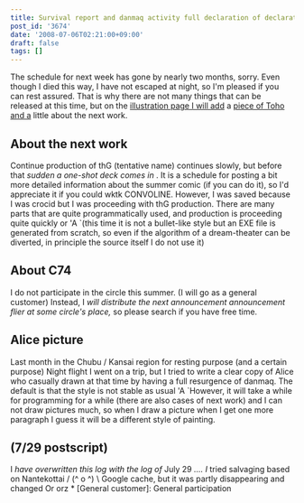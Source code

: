 ```yaml
---
title: Survival report and danmaq activity full declaration of declaration
post_id: '3674'
date: '2008-07-06T02:21:00+09:00'
draft: false
tags: []
---
```


The schedule for next week has gone by nearly two months, sorry. Even though I died this way, I have not escaped at night, so I'm pleased if you can rest assured. That is why there are not many things that can be released at this time, but on the [illustration page I will add](/3675) a [piece of Toho and a](/3675) little about the next work.

## About the next work

Continue production of thG (tentative name) continues slowly, but before that _sudden a one-shot deck comes in_ . It is a schedule for posting a bit more detailed information about the summer comic (if you can do it), so I'd appreciate it if you could wktk CONVOLINE. However, I was saved because I was crocid but I was proceeding with thG production. There are many parts that are quite programmatically used, and production is proceeding quite quickly or 'A `(this time it is not a bullet-like style but an EXE file is generated from scratch, so even if the algorithm of a dream-theater can be diverted, in principle the source itself I do not use it)

## About C74

I do not participate in the circle this summer. (I will go as a general customer) Instead, I _will distribute the next announcement announcement flier at some circle's place,_ so please search if you have free time.

## Alice picture

Last month in the Chubu / Kansai region for resting purpose (and a certain purpose) Night flight I went on a trip, but I tried to write a clear copy of Alice who casually drawn at that time by having a full resurgence of danmaq. The default is that the style is not stable as usual 'A `However, it will take a while for programming for a while (there are also cases of next work) and I can not draw pictures much, so when I draw a picture when I get one more paragraph I guess it will be a different style of painting.

## (7/29 postscript)

I _have overwritten this log with the log of_ July 29 _.... I_ tried salvaging based on Nantekottai / (^ o ^) \ Google cache, but it was partly disappearing and changed Or orz * \[General customer\]: General participation